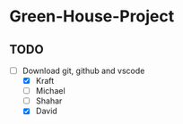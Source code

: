 # Green-House-Project

## TODO
- [ ] Download git, github and vscode
  - [x] Kraft
  - [ ] Michael
  - [ ] Shahar
  - [x] David 
